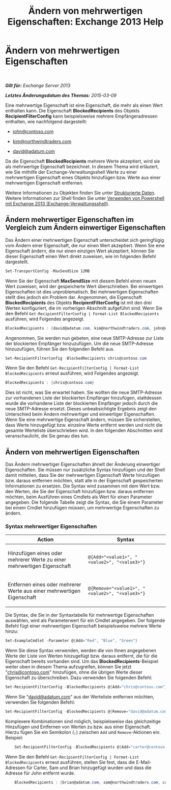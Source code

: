 ﻿---
title: 'Ändern von mehrwertigen Eigenschaften: Exchange 2013 Help'
TOCTitle: Ändern von mehrwertigen Eigenschaften
ms:assetid: dc2c1062-ad79-404b-8da3-5b5798dbb73b
ms:mtpsurl: https://technet.microsoft.com/de-de/library/Bb684908(v=EXCHG.150)
ms:contentKeyID: 50476860
ms.date: 05/22/2018
mtps_version: v=EXCHG.150
ms.translationtype: MT
---

# Ändern von mehrwertigen Eigenschaften

 

_**Gilt für:** Exchange Server 2013_

_**Letztes Änderungsdatum des Themas:** 2015-03-09_

Eine mehrwertige Eigenschaft ist eine Eigenschaft, die mehr als einen Wert enthalten kann. Die Eigenschaft **BlockedRecipients** des Objekts **RecipientFilterConfig** kann beispielsweise mehrere Empfängeradressen enthalten, wie nachfolgend dargestellt:

  - john@contoso.com

  - kim@northwindtraders.com

  - david@adatum.com

Da die Eigenschaft **BlockedRecipients** mehrere Werte akzeptiert, wird sie als mehrwertige Eigenschaft bezeichnet. In diesem Thema wird erläutert, wie Sie mithilfe der Exchange-Verwaltungsshell Werte zu einer mehrwertigen Eigenschaft eines Objekts hinzufügen bzw. Werte aus einer mehrwertigen Eigenschaft entfernen.

Weitere Informationen zu Objekten finden Sie unter [Strukturierte Daten](https://technet.microsoft.com/de-de/library/aa996386\(v=exchg.150\)). Weitere Informationen zur Shell finden Sie unter [Verwenden von Powershell mit Exchange 2013 (Exchange-Verwaltungsshell)](https://technet.microsoft.com/de-de/library/bb123778\(v=exchg.150\)).

## Ändern mehrwertiger Eigenschaften im Vergleich zum Ändern einwertiger Eigenschaften

Das Ändern einer mehrwertigen Eigenschaft unterscheidet sich geringfügig vom Ändern einer Eigenschaft, die nur einen Wert akzeptiert. Wenn Sie eine Eigenschaft ändern, die nur einen einzigen Wert akzeptiert, können Sie dieser Eigenschaft einen Wert direkt zuweisen, wie im folgenden Befehl dargestellt.

```powershell
Set-TransportConfig -MaxSendSize 12MB
```

Wenn Sie der Eigenschaft **MaxSendSize** mit diesem Befehl einen neuen Wert zuweisen, wird der gespeicherte Wert überschrieben. Bei einwertigen Eigenschaften ist dies unproblematisch. Bei mehrwertigen Eigenschaften stellt dies jedoch ein Problem dar. Angenommen, die Eigenschaft **BlockedRecipients** des Objekts **RecipientFilterConfig** ist mit den drei Werten konfiguriert, die im vorherigen Abschnitt aufgeführt sind. Wenn Sie den Befehl `Get-RecipientFilterConfig | Format-List BlockedRecipients` ausführen, wird Folgendes angezeigt.

```powershell
BlockedRecipients : {david@adatum.com, kim@northwindtraders.com, john@contoso.com}
```

Angenommen, Sie werden nun gebeten, eine neue SMTP-Adresse zur Liste der blockierten Empfänger hinzuzufügen. Um die neue SMTP-Adresse hinzuzufügen, führen Sie den folgenden Befehl aus.

```powershell
Set-RecipientFilterConfig -BlockedRecipients chris@contoso.com
```

Wenn Sie den Befehl `Get-RecipientFilterConfig | Format-List BlockedRecipients` erneut ausführen, wird Folgendes angezeigt.

```powershell
BlockedRecipients : {chris@contoso.com}
```

Dies ist nicht, was Sie erwartet haben. Sie wollten die neue SMTP-Adresse zur vorhandenen Liste der blockierten Empfänger hinzufügen, stattdessen wurde die vorhandene Liste der blockierten Empfänger jedoch durch die neue SMTP-Adresse ersetzt. Dieses unbeabsichtigte Ergebnis zeigt den Unterschied beim Ändern mehrwertiger und einwertiger Eigenschaften. Wenn Sie eine mehrwertige Eigenschaft ändern, müssen Sie sicherstellen, dass Werte hinzugefügt bzw. einzelne Werte entfernt werden und nicht die gesamte Werteliste überschrieben wird. In den folgenden Abschnitten wird veranschaulicht, die Sie genau dies tun.

## Ändern von mehrwertigen Eigenschaften

Das Ändern mehrwertiger Eigenschaften ähnelt der Änderung einwertiger Eigenschaften. Sie müssen nur zusätzliche Syntax hinzufügen und der Shell damit mitteilen, dass Sie der mehrwertigen Eigenschaft Werte hinzufügen bzw. daraus entfernen möchten, statt alle in der Eigenschaft gespeicherten Informationen zu ersetzen. Die Syntax wird zusammen mit dem Wert bzw. den Werten, die Sie der Eigenschaft hinzufügen bzw. daraus entfernen möchten, beim Ausführen eines Cmdlets als Wert für einen Parameter angegeben. Die folgende Tabelle zeigt die Syntax, die Sie einem Parameter bei einem Cmdlet hinzufügen müssen, um mehrwertige Eigenschaften zu ändern.

### Syntax mehrwertiger Eigenschaften

<table>
<colgroup>
<col style="width: 50%" />
<col style="width: 50%" />
</colgroup>
<thead>
<tr class="header">
<th>Action</th>
<th>Syntax</th>
</tr>
</thead>
<tbody>
<tr class="odd">
<td><p>Hinzufügen eines oder mehrerer Werte zu einer mehrwertigen Eigenschaft</p></td>
<td><pre><code>@{Add=&quot;&lt;value1&gt;&quot;, &quot;&lt;value2&gt;&quot;, &quot;&lt;value3&gt;&quot;}</code></pre></td>
</tr>
<tr class="even">
<td><p>Entfernen eines oder mehrerer Werte aus einer mehrwertigen Eigenschaft</p></td>
<td><pre><code>@{Remove=&quot;&lt;value1&gt;&quot;, &quot;&lt;value2&gt;&quot;, &quot;&lt;value3&gt;&quot;}</code></pre></td>
</tr>
</tbody>
</table>


Die Syntax, die Sie in der Syntaxtabelle für mehrwertige Eigenschaften auswählen, wird als Parameterwert für ein Cmdlet angegeben. Der folgende Befehl fügt einer mehrwertigen Eigenschaft beispielsweise mehrere Werte hinzu:

```powershell
Set-ExampleCmdlet -Parameter @{Add="Red", "Blue", "Green"}
```

Wenn Sie diese Syntax verwenden, werden die von Ihnen angegebenen Werte der Liste von Werten hinzugefügt bzw. daraus entfernt, die für die Eigenschaft bereits vorhanden sind. Um das **BlockedRecipients**-Beispiel weiter oben in diesem Thema aufzugreifen, können Sie jetzt "chris@contoso.com" hinzufügen, ohne die übrigen Werte dieser Eigenschaft zu überschreiben. Dazu verwenden Sie folgenden Befehl:

```powershell
Set-RecipientFilterConfig -BlockedRecipients @{Add="chris@contoso.com"}
```

Wenn Sie "david@adatum.com" aus der Werteliste entfernen möchten, verwenden Sie folgenden Befehl:

```powershell
Set-RecipientFilterConfig -BlockedRecipients @{Remove="david@adatum.com"}
```

Komplexere Kombinationen sind möglich, beispielsweise das gleichzeitige Hinzufügen und Entfernen von Werten zu bzw. aus einer Eigenschaft. Hierzu fügen Sie ein Semikolon (`;`) zwischen `Add` und `Remove`-Aktionen ein. Beispiel:

```powershell
    Set-RecipientFilterConfig -BlockedRecipients @{Add="carter@contoso.com", "sam@northwindtraders.com", "brian@adatum.com"; Remove="john@contoso.com"}
```

Wenn Sie den Befehl `Get-RecipientFilterConfig | Format-List BlockedRecipients` erneut ausführen, stellen Sie fest, dass die E-Mail-Adressen für Carter, Sam und Brian hinzugefügt wurden und dass die Adresse für John entfernt wurde.

```powershell
    BlockedRecipients : {brian@adatum.com, sam@northwindtraders.com, carter@contoso.com, chris@contoso.com, kim@northwindtraders.com}
```
